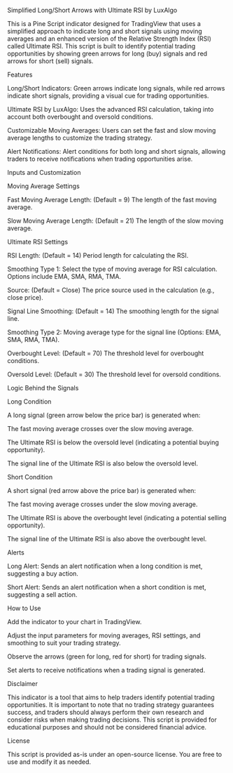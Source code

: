 Simplified Long/Short Arrows with Ultimate RSI by LuxAlgo

This is a Pine Script indicator designed for TradingView that uses a simplified approach to indicate long and short signals using moving averages and an enhanced version of the Relative Strength Index (RSI) called Ultimate RSI. This script is built to identify potential trading opportunities by showing green arrows for long (buy) signals and red arrows for short (sell) signals.

Features

Long/Short Indicators: Green arrows indicate long signals, while red arrows indicate short signals, providing a visual cue for trading opportunities.

Ultimate RSI by LuxAlgo: Uses the advanced RSI calculation, taking into account both overbought and oversold conditions.

Customizable Moving Averages: Users can set the fast and slow moving average lengths to customize the trading strategy.

Alert Notifications: Alert conditions for both long and short signals, allowing traders to receive notifications when trading opportunities arise.

Inputs and Customization

Moving Average Settings

Fast Moving Average Length: (Default = 9) The length of the fast moving average.

Slow Moving Average Length: (Default = 21) The length of the slow moving average.

Ultimate RSI Settings

RSI Length: (Default = 14) Period length for calculating the RSI.

Smoothing Type 1: Select the type of moving average for RSI calculation. Options include EMA, SMA, RMA, TMA.

Source: (Default = Close) The price source used in the calculation (e.g., close price).

Signal Line Smoothing: (Default = 14) The smoothing length for the signal line.

Smoothing Type 2: Moving average type for the signal line (Options: EMA, SMA, RMA, TMA).

Overbought Level: (Default = 70) The threshold level for overbought conditions.

Oversold Level: (Default = 30) The threshold level for oversold conditions.

Logic Behind the Signals

Long Condition

A long signal (green arrow below the price bar) is generated when:

The fast moving average crosses over the slow moving average.

The Ultimate RSI is below the oversold level (indicating a potential buying opportunity).

The signal line of the Ultimate RSI is also below the oversold level.

Short Condition

A short signal (red arrow above the price bar) is generated when:

The fast moving average crosses under the slow moving average.

The Ultimate RSI is above the overbought level (indicating a potential selling opportunity).

The signal line of the Ultimate RSI is also above the overbought level.

Alerts

Long Alert: Sends an alert notification when a long condition is met, suggesting a buy action.

Short Alert: Sends an alert notification when a short condition is met, suggesting a sell action.

How to Use

Add the indicator to your chart in TradingView.

Adjust the input parameters for moving averages, RSI settings, and smoothing to suit your trading strategy.

Observe the arrows (green for long, red for short) for trading signals.

Set alerts to receive notifications when a trading signal is generated.

Disclaimer

This indicator is a tool that aims to help traders identify potential trading opportunities. It is important to note that no trading strategy guarantees success, and traders should always perform their own research and consider risks when making trading decisions. This script is provided for educational purposes and should not be considered financial advice.

License

This script is provided as-is under an open-source license. You are free to use and modify it as needed.

